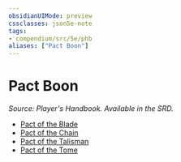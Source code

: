 ```yaml
---
obsidianUIMode: preview
cssclasses: json5e-note
tags:
- compendium/src/5e/phb
aliases: ["Pact Boon"]
---
```

# Pact Boon
*Source: Player's Handbook. Available in the SRD.* 

- [Pact of the Blade](../../optional-features/pact-of-the-blade.md#)
- [Pact of the Chain](../../optional-features/pact-of-the-chain.md#)
- [Pact of the Talisman](../../optional-features/pact-of-the-talisman-tce.md#)
- [Pact of the Tome](../../optional-features/pact-of-the-tome.md#)